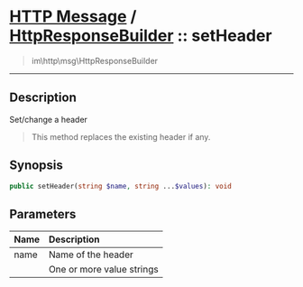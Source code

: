 # [HTTP Message](http.md) / [HttpResponseBuilder](http-HttpResponseBuilder.md) :: setHeader
 > im\http\msg\HttpResponseBuilder
____

## Description
Set/change a header

 > This method replaces the existing header if any.  

## Synopsis
```php
public setHeader(string $name, string ...$values): void
```

## Parameters
| Name | Description |
| :--- | :---------- |
| name | Name of the header |
|  | One or more value strings |
